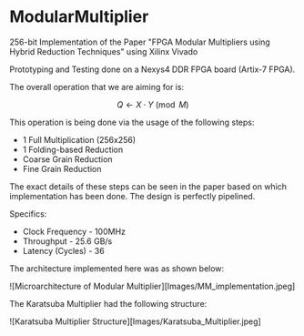 # ModularMultiplier
256-bit Implementation of the Paper "FPGA Modular Multipliers using Hybrid Reduction Techniques" using Xilinx Vivado

Prototyping and Testing done on a Nexys4 DDR FPGA board (Artix-7 FPGA).

The overall operation that we are aiming for is:

$$
Q \leftarrow X \cdot Y \pmod{M}
$$

This operation is being done via the usage of the following steps:

- 1 Full Multiplication (256x256)
- 1 Folding-based Reduction
- Coarse Grain Reduction
- Fine Grain Reduction

The exact details of these steps can be seen in the paper based on which implementation has been done. The design is perfectly pipelined.

Specifics:

- Clock Frequency - 100MHz
- Throughput - 25.6 GB/s
- Latency (Cycles) - 36

The architecture implemented here was as shown below:

![Microarchitecture of Modular Multiplier][Images/MM_implementation.jpeg]

The Karatsuba Multiplier had the following structure:

![Karatsuba Multiplier Structure][Images/Karatsuba_Multiplier.jpeg]


